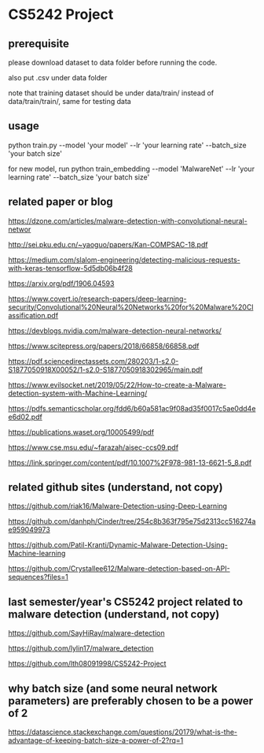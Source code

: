 # CS5242 Project

## prerequisite

please download dataset to data folder before running the code.

also put .csv under data folder

note that training dataset should be under data/train/ instead of data/train/train/, same for testing data

## usage
python train.py --model 'your model' --lr 'your learning rate' --batch_size 'your batch size'

for new model, run python train_embedding --model 'MalwareNet' --lr 'your learning rate' --batch_size 'your batch size'

## related paper or blog

https://dzone.com/articles/malware-detection-with-convolutional-neural-networ

http://sei.pku.edu.cn/~yaoguo/papers/Kan-COMPSAC-18.pdf

https://medium.com/slalom-engineering/detecting-malicious-requests-with-keras-tensorflow-5d5db06b4f28

https://arxiv.org/pdf/1906.04593

https://www.covert.io/research-papers/deep-learning-security/Convolutional%20Neural%20Networks%20for%20Malware%20Classification.pdf

https://devblogs.nvidia.com/malware-detection-neural-networks/

https://www.scitepress.org/papers/2018/66858/66858.pdf

https://pdf.sciencedirectassets.com/280203/1-s2.0-S1877050918X00052/1-s2.0-S1877050918302965/main.pdf

https://www.evilsocket.net/2019/05/22/How-to-create-a-Malware-detection-system-with-Machine-Learning/

https://pdfs.semanticscholar.org/fdd6/b60a581ac9f08ad35f0017c5ae0dd4ee6d02.pdf

https://publications.waset.org/10005499/pdf

https://www.cse.msu.edu/~farazah/aisec-ccs09.pdf

https://link.springer.com/content/pdf/10.1007%2F978-981-13-6621-5_8.pdf

## related github sites (understand, not copy)

https://github.com/riak16/Malware-Detection-using-Deep-Learning

https://github.com/danhph/Cinder/tree/254c8b363f795e75d2313cc516274ae959049973

https://github.com/Patil-Kranti/Dynamic-Malware-Detection-Using-Machine-learning

https://github.com/Crystallee612/Malware-detection-based-on-API-sequences?files=1

## last semester/year's CS5242 project related to malware detection (understand, not copy)

https://github.com/SayHiRay/malware-detection

https://github.com/lylin17/malware_detection

https://github.com/lth08091998/CS5242-Project

## why batch size (and some neural network parameters) are preferably chosen to be a power of 2

https://datascience.stackexchange.com/questions/20179/what-is-the-advantage-of-keeping-batch-size-a-power-of-2?rq=1

